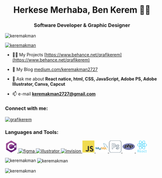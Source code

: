 <h1 align="center">Herkese Merhaba, Ben Kerem 👋🏻</h1>
<h3 align="center">Software Developer & Graphic Designer</h3>

<p align="left"> <img src="https://komarev.com/ghpvc/?username=keremakman&label=Profile%20views&color=0e75b6&style=flat" alt="keremakman" /> </p>

<p align="left"> <a href="https://github.com/ryo-ma/github-profile-trophy"><img src="https://github-profile-trophy.vercel.app/?username=keremakman" alt="keremakman" /></a> </p>

- 👨‍💻 My Projects [https://www.behance.net/qrafikerem](https://www.behance.net/qrafikerem)

- 📝 My Blog [medium.com/keremakman2727](medium.com/keremakman2727)

- 💬 Ask me about **React natice, html, CSS, JavaScript, Adobe PS, Adobe Illustrator, Canva, Capcut**

- 📫 e-mail **keremakman2727@gmail.com**

<h3 align="left">Connect with me:</h3>
<p align="left">
<a href="https://www.behance.net/grafikerem" target="blank"><img align="center" src="https://raw.githubusercontent.com/rahuldkjain/github-profile-readme-generator/master/src/images/icons/Social/behance.svg" alt="grafikerem" height="30" width="40" /></a>
</p>

<h3 align="left">Languages and Tools:</h3>
<p align="left"> <a href="https://www.w3schools.com/cs/" target="_blank" rel="noreferrer"> <img src="https://raw.githubusercontent.com/devicons/devicon/master/icons/csharp/csharp-original.svg" alt="csharp" width="40" height="40"/> </a> <a href="https://www.figma.com/" target="_blank" rel="noreferrer"> <img src="https://www.vectorlogo.zone/logos/figma/figma-icon.svg" alt="figma" width="40" height="40"/> </a> <a href="https://www.adobe.com/in/products/illustrator.html" target="_blank" rel="noreferrer"> <img src="https://www.vectorlogo.zone/logos/adobe_illustrator/adobe_illustrator-icon.svg" alt="illustrator" width="40" height="40"/> </a> <a href="https://www.invisionapp.com/" target="_blank" rel="noreferrer"> <img src="https://www.vectorlogo.zone/logos/invisionapp/invisionapp-icon.svg" alt="invision" width="40" height="40"/> </a> <a href="https://developer.mozilla.org/en-US/docs/Web/JavaScript" target="_blank" rel="noreferrer"> <img src="https://raw.githubusercontent.com/devicons/devicon/master/icons/javascript/javascript-original.svg" alt="javascript" width="40" height="40"/> </a> <a href="https://www.mysql.com/" target="_blank" rel="noreferrer"> <img src="https://raw.githubusercontent.com/devicons/devicon/master/icons/mysql/mysql-original-wordmark.svg" alt="mysql" width="40" height="40"/> </a> <a href="https://www.photoshop.com/en" target="_blank" rel="noreferrer"> <img src="https://raw.githubusercontent.com/devicons/devicon/master/icons/photoshop/photoshop-line.svg" alt="photoshop" width="40" height="40"/> </a> <a href="https://www.php.net" target="_blank" rel="noreferrer"> <img src="https://raw.githubusercontent.com/devicons/devicon/master/icons/php/php-original.svg" alt="php" width="40" height="40"/> </a> <a href="https://reactjs.org/" target="_blank" rel="noreferrer"> <img src="https://raw.githubusercontent.com/devicons/devicon/master/icons/react/react-original-wordmark.svg" alt="react" width="40" height="40"/> </a> </p>

<p><img align="left" src="https://github-readme-stats.vercel.app/api/top-langs?username=keremakman&show_icons=true&locale=en&layout=compact" alt="keremakman" /></p>

<p>&nbsp;<img align="center" src="https://github-readme-stats.vercel.app/api?username=keremakman&show_icons=true&locale=en" alt="keremakman" /></p>

<p><img align="center" src="https://github-readme-streak-stats.herokuapp.com/?user=keremakman&" alt="keremakman" /></p>

